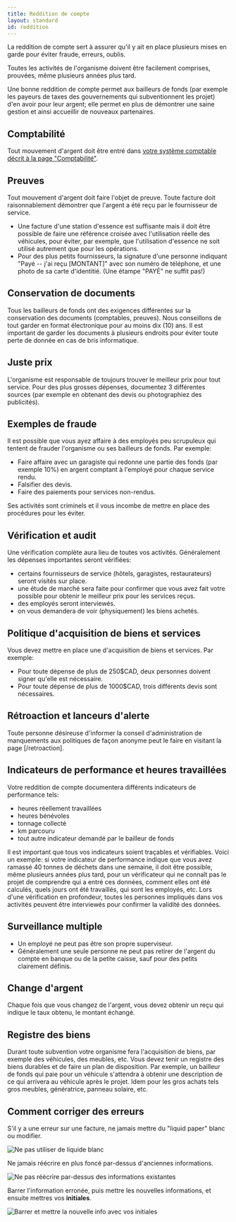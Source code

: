 ```yaml
---
title: Reddition de compte
layout: standard
id: reddition
---
```


La reddition de compte sert à assurer qu'il y ait en place plusieurs mises en garde pour éviter fraude, erreurs, oublis.

Toutes les activités de l'organisme doivent être facilement comprises, prouvées, même plusieurs années plus tard.

Une bonne reddition de compte permet aux bailleurs de fonds (par exemple les payeurs de taxes des gouvernements qui subventionnent les projet) d'en avoir pour leur argent; elle permet en plus de démontrer une saine gestion et ainsi accueillir de nouveaux partenaires.

Comptabilité
-----

Tout mouvement d'argent doit être entré dans [votre système comptable décrit à la page "Comptabilité"](/comptabilite).

Preuves
-----

Tout mouvement d'argent doit faire l'objet de preuve. Toute facture doit raisonnablement démontrer que l'argent a été reçu par le fournisseur de service.

* Une facture d'une station d'essence est suffisante mais il doit être possible de faire une référence croisée avec l'utilisation réelle des véhicules, pour éviter, par exemple, que l'utilisation d'essence ne soit utilisé autrement que pour les opérations.
* Pour des plus petits fournisseurs, la signature d'une personne indiquant "Payé -- j'ai reçu [MONTANT]" avec son numéro de téléphone, et une photo de sa carte d'identitié. (Une étampe "PAYÉ" ne suffit pas!)

Conservation de documents
-----

Tous les bailleurs de fonds ont des exigences différentes sur la conservation des documents (comptables, preuves). Nous conseillons de tout garder en format électronique pour au moins dix (10) ans. Il est important de garder les documents à plusieurs endroits pour éviter toute perte de donnée en cas de bris informatique.

Juste prix
-----

L'organisme est responsable de toujours trouver le meilleur prix pour tout service. Pour des plus grosses dépenses, documentez 3 différentes sources (par exemple en obtenant des devis ou photographiez des publicités).

Exemples de fraude
-----

Il est possible que vous ayez affaire à des employés peu scrupuleux qui tentent de frauder l'organisme ou ses bailleurs de fonds. Par exemple:

* Faire affaire avec un garagiste qui redonne une partie des fonds (par exemple 10%) en argent comptant à l'employé pour chaque service rendu.
* Falsifier des devis.
* Faire des paiements pour services non-rendus.

Ses activités sont criminels et il vous incombe de mettre en place des procédures pour les éviter.

Vérification et audit
-----

Une vérification complète aura lieu de toutes vos activités. Généralement les dépenses importantes seront vérifiées:

* certains fournisseurs de service (hôtels, garagistes, restaurateurs) seront visités sur place.
* une étude de marché sera faite pour confirmer que vous avez fait votre possible pour obtenir le meilleur prix pour les services reçus.
* des employés seront interviewés.
* on vous demandera de voir (physiquement) les biens achetés.

Politique d'acquisition de biens et services
-----

Vous devez mettre en place une d'acquisition de biens et services. Par exemple:

* Pour toute dépense de plus de 250$CAD, deux personnes doivent signer qu'elle est nécessaire.
* Pour toute dépense de plus de 1000$CAD, trois différents devis sont nécessaires.

Rétroaction et lanceurs d'alerte
-----

Toute personne désireuse d'informer la conseil d'administration de manquements aux politiques de façon anonyme peut le faire en visitant la page [/retroaction].

Indicateurs de performance et heures travaillées
-----

Votre reddition de compte documentera différents indicateurs de performance tels:

* heures réellement travaillées
* heures bénévoles
* tonnage collecté
* km parcouru
* tout autre indicateur demandé par le bailleur de fonds

Il est important que tous vos indicateurs soient traçables et vérifiables. Voici un exemple: si votre indicateur de performance indique que vous avez ramassé 40 tonnes de déchets dans une semaine, il doit être possible, même plusieurs années plus tard, pour un vérificateur qui ne connaît pas le projet de comprendre qui a entré ces données, comment elles ont été calculés, quels jours ont été travaillés, qui sont les employés, etc. Lors d'une vérification en profondeur, toutes les personnes impliqués dans vos activités peuvent être interviewés pour confirmer la validité des données.

Surveillance multiple
-----

* Un employé ne peut pas être son propre superviseur.
* Généralement une seule personne ne peut pas retirer de l'argent du compte en banque ou de la petite caisse, sauf pour des petits clairement définis.

Change d'argent
-----

Chaque fois que vous changez de l'argent, vous devez obtenir un reçu qui indique le taux obtenu, le montant échangé.

Registre des biens
-----

Durant toute subvention votre organisme fera l'acquisition de biens, par exemple des véhicules, des meubles, etc. Vous devez tenir un registre des biens durables et de faire un plan de disposition. Par exemple, un bailleur de fonds qui paie pour un véhicule s'attendra à obtenir une description de ce qui arrivera au véhicule après le projet. Idem pour les gros achats tels gros meubles, génératrice, panneau solaire, etc.

Comment corriger des erreurs
-----

S'il y a une erreur sur une facture, ne jamais mettre du "liquid paper" blanc ou modifier.

<img src="docs/no2.jpg" alt="Ne pas utiliser de liquide blanc" />

Ne jamais réécrire en plus foncé par-dessus d'anciennes informations.

<img src="docs/no1.jpg" alt="Ne pas réécrire par-dessus des informations existantes" />

Barrer l'information erronée, puis mettre les nouvelles informations, et ensuite mettres vos **initiales**.

<img src="docs/ok.jpg" alt="Barrer et mettre la nouvelle info avec vos initiales" />
